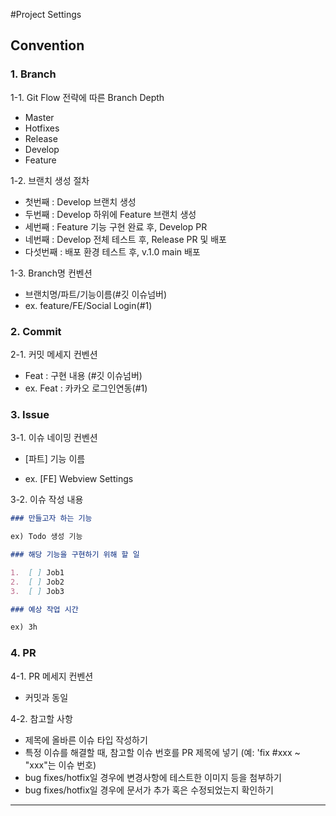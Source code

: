 #Project Settings

## Convention

### 1. Branch

1-1. Git Flow 전략에 따른 Branch Depth

- Master
- Hotfixes
- Release
- Develop
- Feature

1-2. 브랜치 생성 절차

- 첫번째 : Develop 브랜치 생성
- 두번째 : Develop 하위에 Feature 브랜치 생성
- 세번째 : Feature 기능 구현 완료 후, Develop PR
- 네번째 : Develop 전체 테스트 후, Release PR 및 배포
- 다섯번째 : 배포 환경 테스트 후, v.1.0 main 배포

1-3. Branch명 컨벤션

- 브랜치명/파트/기능이름(#깃 이슈넘버)
- ex. feature/FE/Social Login(#1)

### 2. Commit

2-1. 커밋 메세지 컨벤션

- Feat : 구현 내용 (#깃 이슈넘버)
- ex. Feat : 카카오 로그인연동(#1)

### 3. Issue

3-1. 이슈 네이밍 컨벤션

- [파트] 기능 이름

- ex. [FE] Webview Settings

3-2. 이슈 작성 내용

```markdown
### 만들고자 하는 기능

ex) Todo 생성 기능

### 해당 기능을 구현하기 위해 할 일

1.  [ ] Job1
2.  [ ] Job2
3.  [ ] Job3

### 예상 작업 시간

ex) 3h
```

### 4. PR

4-1. PR 메세지 컨벤션

- 커밋과 동일

4-2. 참고할 사항

- 제목에 올바른 이슈 타입 작성하기
- 특정 이슈를 해결할 때, 참고할 이슈 번호를 PR 제목에 넣기
  (예: 'fix #xxx ~ "xxx"는 이슈 번호)
- bug fixes/hotfix일 경우에 변경사항에 테스트한 이미지 등을 첨부하기
- bug fixes/hotfix일 경우에 문서가 추가 혹은 수정되었는지 확인하기

---

